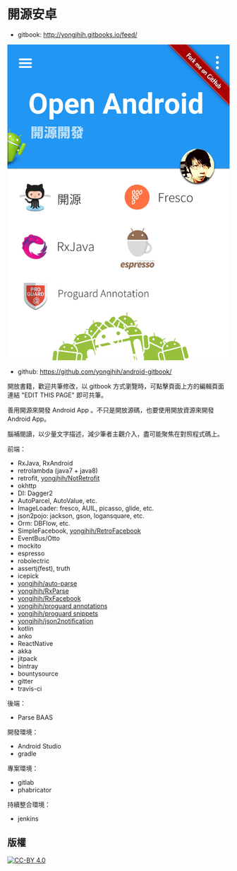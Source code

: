# 開源安卓

* gitbook: http://yongjhih.gitbooks.io/feed/

[![](cover.jpg)](http://yongjhih.gitbooks.io/feed/)

<!--
<img src="cover.jpg" style="border: 1px solid black !important" />

<img src="cover.jpg" border="1" />
-->

* github: https://github.com/yongjhih/android-gitbook/

開放書籍，歡迎共筆修改，以 gitbook 方式瀏覽時，可點擊頁面上方的編輯頁面連結 "EDIT THIS PAGE" 即可共筆。

善用開源來開發 Android App 。不只是開放源碼，也要使用開放資源來開發 Android App。

腦補閱讀，以少量文字描述，減少筆者主觀介入，盡可能聚焦在對照程式碼上。

前端：

* RxJava, RxAndroid
* retrolambda (java7 + java8)
* retrofit, [yongjhih/NotRetrofit](https://github.com/yongjhih/NotRetrofit)
* okhttp
* DI: Dagger2
* AutoParcel, AutoValue, etc.
* ImageLoader: fresco, AUIL, picasso, glide, etc.
* json2pojo: jackson, gson, logansquare, etc.
* Orm: DBFlow, etc.
* SimpleFacebook, [yongjhih/RetroFacebook](https://github.com/yongjhih/RetroFacebook)
* EventBus/Otto
* mockito
* espresso
* robolectric
* assertj(fest), truth
* icepick
* [yongjhih/auto-parse](https://github.com/yongjhih/auto-parse)
* [yongjhih/RxParse](https://github.com/yongjhih/RxParse)
* [yongjhih/RxFacebook](https://github.com/yongjhih/RxFacebook)
* [yongjhih/proguard annotations](https://github.com/yongjhih/proguard-annotations)
* [yongjhih/proguard snippets](https://github.com/yongjhih/proguard-snippets)
* [yongjhih/json2notification](https://github.com/8tory/json2notification)
* kotlin
* anko
* ReactNative
* akka
* jitpack
* bintray
* bountysource
* gitter
* travis-ci

後端：

* Parse BAAS

開發環境：

* Android Studio
* gradle

專案環境：

* gitlab
* phabricator

持續整合環境：

* jenkins

## 版權

[![CC-BY 4.0](http://creativecommons.tw/sites/creativecommons.tw/files/cc-by.png)](https://creativecommons.org/licenses/by/4.0/legalcode.txt)
